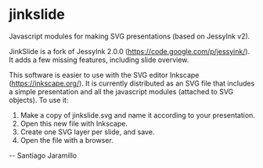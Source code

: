 # jinkslide
Javascript modules for making SVG presentations (based on JessyInk v2).

JinkSlide is a fork of JessyInk 2.0.0 (https://code.google.com/p/jessyink/). It adds a few missing features, including slide overview.

This software is easier to use with the SVG editor Inkscape (https://inkscape.org/). It is currently distributed as an SVG file that includes a simple presentation and all the javascript modules (attached to SVG objects). To use it:

1. Make a copy of jinkslide.svg and name it according to your presentation.
2. Open this new file with Inkscape.
3. Create one SVG layer per slide, and save.
4. Open the file with a browser.

--
Santiago Jaramillo
